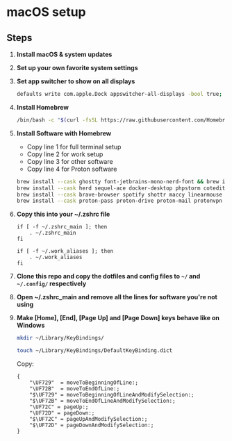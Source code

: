 # macOS setup

## Steps

1. **Install macOS & system updates**

2. **Set up your own favorite system settings**

3. **Set app switcher to show on all displays**
     ```bash
     defaults write com.apple.Dock appswitcher-all-displays -bool true; killall Dock
     ```

4. **Install Homebrew**
     ```bash
     /bin/bash -c "$(curl -fsSL https://raw.githubusercontent.com/Homebrew/install/HEAD/install.sh)"
     ```

5. **Install Software with Homebrew**
    - Copy line 1 for full terminal setup
    - Copy line 2 for work setup
    - Copy line 3 for other software
    - Copy line 4 for Proton software
     ```bash
     brew install --cask ghostty font-jetbrains-mono-nerd-font && brew install starship zoxide eza zsh-autosuggestions zsh-syntax-highlighting && \
     brew install --cask herd sequel-ace docker-desktop phpstorm coteditor hoppscotch mattermost github && brew install git && \
     brew install --cask brave-browser spotify shottr maccy linearmouse keepassxc yubico-authenticator pearcleaner && \
     brew install --cask proton-pass proton-drive proton-mail protonvpn standard-notes
     ```

6. **Copy this into your ~/.zshrc file**
    ```
    if [ -f ~/.zshrc_main ]; then
        . ~/.zshrc_main
    fi

    if [ -f ~/.work_aliases ]; then
        . ~/.work_aliases
    fi
    ```

7. **Clone this repo and copy the dotfiles and config files to `~/` and `~/.config/` respectively**

8. **Open ~/.zshrc_main and remove all the lines for software you're not using**

9. **Make [Home], [End], [Page Up] and [Page Down] keys behave like on Windows**

    ```bash
    mkdir ~/Library/KeyBindings/
    ```

    ```bash
    touch ~/Library/KeyBindings/DefaultKeyBinding.dict
    ```

    Copy:
    ```
    {
        "\UF729"  = moveToBeginningOfLine:;
        "\UF72B"  = moveToEndOfLine:;
        "$\UF729" = moveToBeginningOfLineAndModifySelection:;
        "$\UF72B" = moveToEndOfLineAndModifySelection:;
        "\UF72C" = pageUp:;
        "\UF72D" = pageDown:;
        "$\UF72C" = pageUpAndModifySelection:;
        "$\UF72D" = pageDownAndModifySelection:;
    }
    ```
